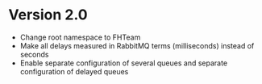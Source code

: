 Version 2.0
==================

 - Change root namespace to FHTeam
 - Make all delays measured in RabbitMQ terms (milliseconds) instead of seconds
 - Enable separate configuration of several queues and separate configuration of delayed queues